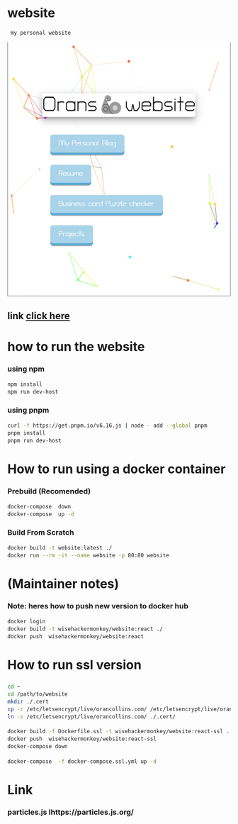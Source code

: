 
# website
```text
 my personal website
```
![](assets/2021-12-03-13-37-31.png)
## link [click here](orancollins.com)

# how to run the website
### using npm
```bash
npm install
npm run dev-host
```
### using pnpm
```bash
curl -f https://get.pnpm.io/v6.16.js | node - add --global pnpm
pnpm install
pnpm run dev-host
```

# How to run using a docker container
### Prebuild (Recomended)
```bash
docker-compose  down
docker-compose  up -d
```
### Build From Scratch
```bash
docker build -t website:latest ./
docker run --rm -it --name website -p 80:80 website
```

# (Maintainer notes)
### Note: heres how to push new version to docker hub
```bash
docker login
docker build -t wisehackermonkey/website:react ./
docker push  wisehackermonkey/website:react

```

# How to run ssl version
### 
```bash
cd ~
cd /path/to/website
mkdir ./.cert
cp -r /etc/letsencrypt/live/orancollins.com/ /etc/letsencrypt/live/orancollins.com.old
ln -s /etc/letsencrypt/live/orancollins.com/ ./.cert/

docker build -f Dockerfile.ssl -t wisehackermonkey/website:react-ssl . 
docker push  wisehackermonkey/website:react-ssl
docker-compose down

docker-compose  -f docker-compose.ssl.yml up -d 

```

# Link
### particles.js  lhttps://particles.js.org/